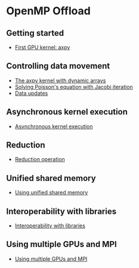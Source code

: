 <!--
SPDX-FileCopyrightText: 2025 CSC - IT Center for Science Ltd. <www.csc.fi>

SPDX-License-Identifier: CC-BY-4.0
-->

# OpenMP Offload

## Getting started

- [First GPU kernel: axpy](01-axpy/)

## Controlling data movement

- [The axpy kernel with dynamic arrays](02-axpy-dynamic/)
- [Solving Poisson's equation with Jacobi iteration](03-poisson/)
- [Data updates](04-poisson-io/)

## Asynchronous kernel execution

- [Asynchronous kernel execution](05-poisson-async/)

## Reduction

- [Reduction operation](06-poisson-reduction/)

## Unified shared memory

- [Using unified shared memory](07-usm/)

## Interoperability with libraries

- [Interoperability with libraries](08-interop/)

## Using multiple GPUs and MPI

- [Using multiple GPUs and MPI](09-multi-gpu/)
